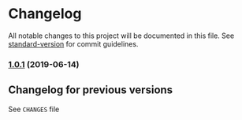 # Changelog

All notable changes to this project will be documented in this file. See [standard-version](https://github.com/conventional-changelog/standard-version) for commit guidelines.

### [1.0.1](https://github.com/medikoo/d/compare/v0.1.1...v1.0.1) (2019-06-14)












































































<extoc></extoc>

## Changelog for previous versions

See `CHANGES` file
